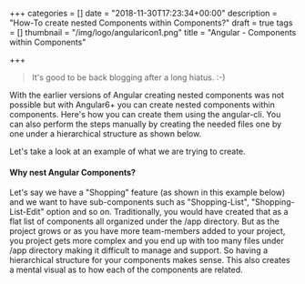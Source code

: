 +++
categories = []
date = "2018-11-30T17:23:34+00:00"
description = "How-To create nested Components within Components?"
draft = true
tags = []
thumbnail = "/img/logo/angularicon1.png"
title = "Angular - Components within Components"

+++
> It's good to be back blogging after a long hiatus. :-)

With the earlier versions of Angular creating nested components was not possible but with Angular6+ you can create nested components within components. Here's how you can create them using the angular-cli. You can also perform the steps manually by creating the needed files one by one under a hierarchical structure as shown below.

Let's take a look at an example of what we are trying to create.

#### Why nest Angular Components?

Let's say we have a "Shopping" feature (as shown in this example below) and we want to have sub-components such as "Shopping-List", "Shopping-List-Edit" option and so on. Traditionally, you would have created that as a flat list of components all organized under the /app directory. But as the project grows or as you have more team-members added to your project, you project gets more complex and you end up with too many files under /app directory making it difficult to manage and support. So having a hierarchical structure for your components makes sense. This also creates a mental visual as to how each of the components are related.